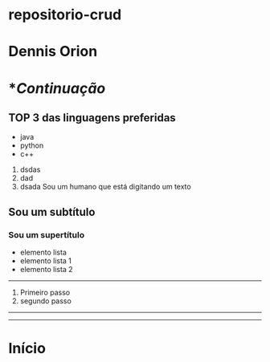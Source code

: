 # repositorio-crud
# **Dennis Orion**
# **Continuação*
## TOP 3 das linguagens preferidas

- java
- python
- c++

1. dsdas
2. dad
3. dsada
Sou um humano que está digitando um texto
## Sou um subtítulo
### Sou um supertítulo
- elemento lista
- elemento lista 1
- elemento lista 2
------
1. Primeiro passo
2. segundo passo
---
---

# Início